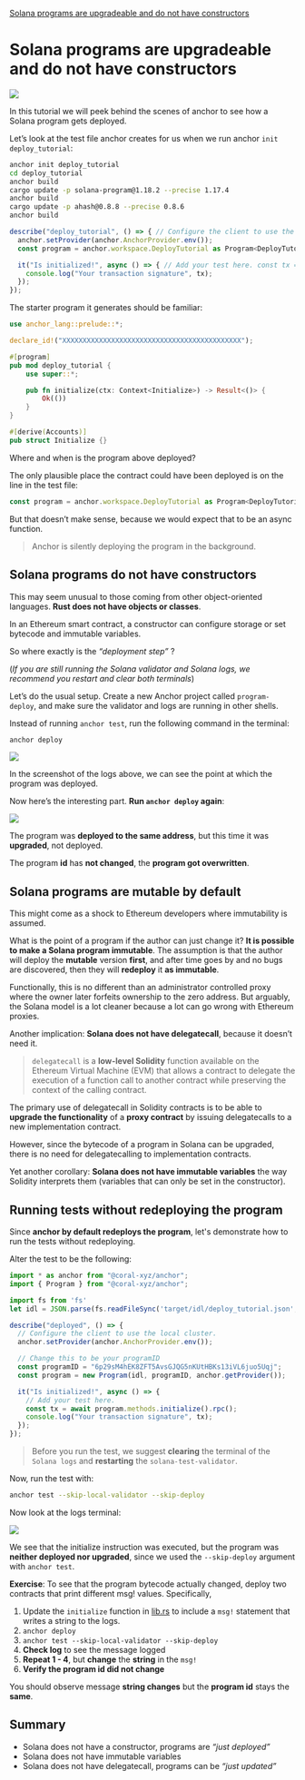 [Solana programs are upgradeable and do not have constructors](https://www.rareskills.io/post/solana-anchor-deploy)

# Solana programs are upgradeable and do not have constructors

![](assets/2024-02-15-15-24-45.png)

In this tutorial we will peek behind the scenes of anchor to see how a Solana program gets deployed.

Let’s look at the test file anchor creates for us when we run anchor `init deploy_tutorial`:


```bash
anchor init deploy_tutorial
cd deploy_tutorial
anchor build
cargo update -p solana-program@1.18.2 --precise 1.17.4
anchor build
cargo update -p ahash@0.8.8 --precise 0.8.6
anchor build
```


```javascript
describe("deploy_tutorial", () => { // Configure the client to use the local cluster.
  anchor.setProvider(anchor.AnchorProvider.env());
  const program = anchor.workspace.DeployTutorial as Program<DeployTutorial>;

  it("Is initialized!", async () => { // Add your test here. const tx = await program.methods.initialize().rpc();
    console.log("Your transaction signature", tx);
  });
});
```

The starter program it generates should be familiar:

```rust
use anchor_lang::prelude::*;

declare_id!("XXXXXXXXXXXXXXXXXXXXXXXXXXXXXXXXXXXXXXXXXXXX");

#[program]
pub mod deploy_tutorial {
    use super::*;

    pub fn initialize(ctx: Context<Initialize>) -> Result<()> {
        Ok(())
    }
}

#[derive(Accounts)]
pub struct Initialize {}
```

Where and when is the program above deployed?

The only plausible place the contract could have been deployed is on the line in the test file:

```javascript
const program = anchor.workspace.DeployTutorial as Program<DeployTutorial>;
```

But that doesn’t make sense, because we would expect that to be an async function.

> Anchor is silently deploying the program in the background.


## Solana programs do not have constructors

This may seem unusual to those coming from other object-oriented languages. **Rust does not have objects or classes**.

In an Ethereum smart contract, a constructor can configure storage or set bytecode and immutable variables.

So where exactly is the *“deployment step”* ?

(*If you are still running the Solana validator and Solana logs, we recommend you restart and clear both terminals*)

Let’s do the usual setup. Create a new Anchor project called `program-deploy`, and make sure the validator and logs are running in other shells.

Instead of running `anchor test`, run the following command in the terminal:

```bash
anchor deploy
```

![](assets/2024-02-15-15-32-52.png)

In the screenshot of the logs above, we can see the point at which the program was deployed.

Now here’s the interesting part. **Run `anchor deploy` again**:

![](assets/2024-02-15-15-33-34.png)

The program was **deployed to the same address**, but this time it was **upgraded**, not deployed.

The program **id** has **not changed**, the **program got overwritten**.


## Solana programs are mutable by default

This might come as a shock to Ethereum developers where immutability is assumed.

What is the point of a program if the author can just change it? **It is possible to make a Solana program immutable**. The assumption is that the author will deploy the **mutable** version **first**, and after time goes by and no bugs are discovered, then they will **redeploy** it **as immutable**.

Functionally, this is no different than an administrator controlled proxy where the owner later forfeits ownership to the zero address. But arguably, the Solana model is a lot cleaner because a lot can go wrong with Ethereum proxies.

Another implication: **Solana does not have delegatecall**, because it doesn’t need it.

> `delegatecall` is a **low-level Solidity** function available on the Ethereum Virtual Machine (EVM) that allows a contract to delegate the execution of a function call to another contract while preserving the context of the calling contract.

The primary use of delegatecall in Solidity contracts is to be able to **upgrade the functionality** of a **proxy contract** by issuing delegatecalls to a new implementation contract.

However, since the bytecode of a program in Solana can be upgraded, there is no need for delegatecalling to implementation contracts.

Yet another corollary: **Solana does not have immutable variables** the way Solidity interprets them (variables that can only be set in the constructor).


## Running tests without redeploying the program

Since **anchor by default redeploys the program**, let's demonstrate how to run the tests without redeploying.

Alter the test to be the following:

```javascript
import * as anchor from "@coral-xyz/anchor";
import { Program } from "@coral-xyz/anchor";

import fs from 'fs'
let idl = JSON.parse(fs.readFileSync('target/idl/deploy_tutorial.json', 'utf-8'))

describe("deployed", () => {
  // Configure the client to use the local cluster.
  anchor.setProvider(anchor.AnchorProvider.env());

  // Change this to be your programID
  const programID = "6p29sM4hEK8ZFT5AvsGJQG5nKUtHBKs13iVL6juo5Uqj";
  const program = new Program(idl, programID, anchor.getProvider());

  it("Is initialized!", async () => {
    // Add your test here.
    const tx = await program.methods.initialize().rpc();
    console.log("Your transaction signature", tx);
  });
});
```

> Before you run the test, we suggest **clearing** the terminal of the `Solana logs` and **restarting** the `solana-test-validator`.

Now, run the test with:

```bash
anchor test --skip-local-validator --skip-deploy
```

Now look at the logs terminal:

![](assets/2024-02-15-15-44-41.png)

We see that the initialize instruction was executed, but the program was **neither deployed nor upgraded**, since we used the `--skip-deploy` argument with `anchor test`.


**Exercise**: To see that the program bytecode actually changed, deploy two contracts that print different msg! values. Specifically,

1. Update the `initialize` function in [lib.rs](http://lib.rs) to include a `msg!` statement that writes a string to the logs.
2. `anchor deploy`
3. `anchor test --skip-local-validator --skip-deploy`
4. **Check log** to see the message logged
5. **Repeat 1 - 4**, but **change** the **string** in the `msg!`
6. **Verify the program id did not change**

You should observe message **string changes** but the **program id** stays the **same**.


## Summary

- Solana does not have a constructor, programs are *“just deployed”*
- Solana does not have immutable variables
- Solana does not have delegatecall, programs can be *“just updated”*